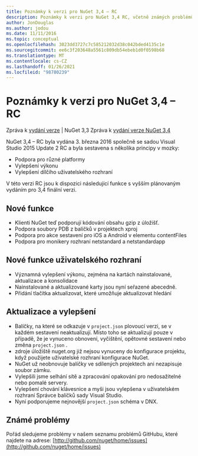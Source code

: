 ```yaml
---
title: Poznámky k verzi pro NuGet 3,4 – RC
description: Poznámky k verzi pro NuGet 3,4 RC, včetně známých problémů, oprav chyb, přidaných funkcí a chcete odeslat obecnou.
author: JonDouglas
ms.author: jodou
ms.date: 11/11/2016
ms.topic: conceptual
ms.openlocfilehash: 3023dd3727c7c585212032d38c042bded4135c1e
ms.sourcegitcommit: ee6c3f203648a5561c809db54ebeb1d0f0598b68
ms.translationtype: MT
ms.contentlocale: cs-CZ
ms.lasthandoff: 01/26/2021
ms.locfileid: "98780239"
---
```

# <a name="nuget-34-rc-release-notes"></a>Poznámky k verzi pro NuGet 3,4 – RC

Zpráva k [vydání verze](../release-notes/nuget-3.3.md)  |  NuGet 3,3 Zpráva k [vydání verze NuGet 3,4](../release-notes/nuget-3.4.md)

NuGet 3,4 – RC byla vydána 3. března 2016 společně se sadou Visual Studio 2015 Update 2 RC a byla sestavena s několika principy v mozky:

* Podpora pro různé platformy
* Vylepšení výkonu
* Vylepšení dílčího uživatelského rozhraní

V této verzi RC jsou k dispozici následující funkce s vyšším plánovaným vydáním pro 3,4 finální verzi.

## <a name="new-features"></a>Nové funkce

* Klienti NuGet teď podporují kódování obsahu gzip z úložišť.
* Podpora soubory PDB z balíčků v projektech xproj
* Podpora pro akce sestavení pro iOS a Android v elementu contentFiles
* Podpora pro monikery rozhraní netstandard a netstandardapp

## <a name="new-user-interface-features"></a>Nové funkce uživatelského rozhraní

* Významná vylepšení výkonu, zejména na kartách nainstalované, aktualizace a konsolidace
* Nainstalované a aktualizované karty jsou nyní seřazené abecedně.
* Přidání tlačítka aktualizovat, které umožňuje aktualizovat hledání

## <a name="updates-and-improvements"></a>Aktualizace a vylepšení

* Balíčky, na které se odkazuje v `project.json` plovoucí verzi, se v každém sestavení neaktualizují. Místo toho se aktualizují pouze v případě, že je vynuceno obnovení, vyčištění, opětovné sestavení nebo změna `project.json` .
* zdroje úložiště nuget.org již nejsou vynuceny do konfigurace projektu, když použijete uživatelské rozhraní konfigurace NuGet.
* NuGet už neobnovuje balíčky ve sdílených projektech ani nezapisuje soubor zámku.
* Vylepšili jsme selhání sítě a zpracování opakování pro nedosažitelné nebo pomalé servery.
* Vylepšení chování klávesnice a myši jsou vylepšena v uživatelském rozhraní Správce balíčků sady Visual Studio.
* Nyní podporujeme nejnovější `project.json` schéma v DNX.

## <a name="known-issues"></a>Známé problémy

Pořád sledujeme problémy v našem seznamu problémů GitHubu, které najdete na adrese: [http://github.com/nuget/home/issues](http://github.com/nuget/home/issues)